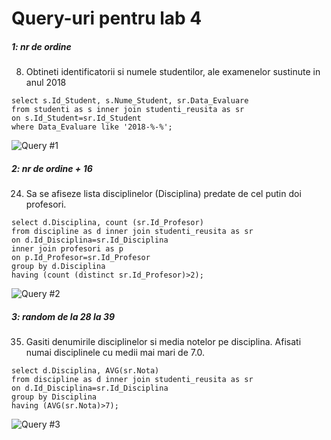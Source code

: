 # Query-uri pentru lab 4


##### 1: nr de ordine

8. Obtineti identificatorii si numele studentilor, ale examenelor sustinute in anul 2018
```
select s.Id_Student, s.Nume_Student, sr.Data_Evaluare
from studenti as s inner join studenti_reusita as sr
on s.Id_Student=sr.Id_Student
where Data_Evaluare like '2018-%-%';
```
![Query #1](https://user-images.githubusercontent.com/34598688/46934389-40f47300-d060-11e8-83fd-b7d8917eec3d.png)

##### 2: nr de ordine + 16

24. Sa se afiseze lista disciplinelor (Disciplina) predate de cel putin doi profesori.
```
select d.Disciplina, count (sr.Id_Profesor)
from discipline as d inner join studenti_reusita as sr
on d.Id_Disciplina=sr.Id_Disciplina
inner join profesori as p 
on p.Id_Profesor=sr.Id_Profesor
group by d.Disciplina
having (count (distinct sr.Id_Profesor)>2);
```
![Query #2](https://user-images.githubusercontent.com/34598688/46936758-10b0d280-d068-11e8-9360-eae3e66cb70a.png)

##### 3: random de la 28 la 39

35. Gasiti denumirile disciplinelor si media notelor pe disciplina. Afisati numai disciplinele cu medii mai mari de 7.0.
```
select d.Disciplina, AVG(sr.Nota)
from discipline as d inner join studenti_reusita as sr
on d.Id_Disciplina=sr.Id_Disciplina
group by Disciplina
having (AVG(sr.Nota)>7);
```
![Query #3](https://user-images.githubusercontent.com/34598688/46937382-cf212700-d069-11e8-9747-9b1d5dcc9002.png)
